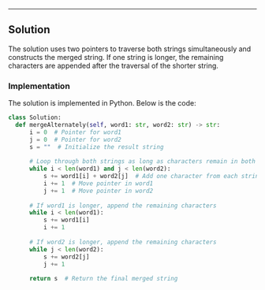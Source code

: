 
---

## Solution

The solution uses two pointers to traverse both strings simultaneously and constructs the merged string. If one string is longer, the remaining characters are appended after the traversal of the shorter string.

### Implementation

The solution is implemented in Python. Below is the code:

```python
class Solution:
  def mergeAlternately(self, word1: str, word2: str) -> str:
      i = 0  # Pointer for word1
      j = 0  # Pointer for word2
      s = ""  # Initialize the result string
      
      # Loop through both strings as long as characters remain in both
      while i < len(word1) and j < len(word2):
          s += word1[i] + word2[j]  # Add one character from each string alternately
          i += 1  # Move pointer in word1
          j += 1  # Move pointer in word2
      
      # If word1 is longer, append the remaining characters
      while i < len(word1):
          s += word1[i]
          i += 1
      
      # If word2 is longer, append the remaining characters
      while j < len(word2):
          s += word2[j]
          j += 1
      
      return s  # Return the final merged string
